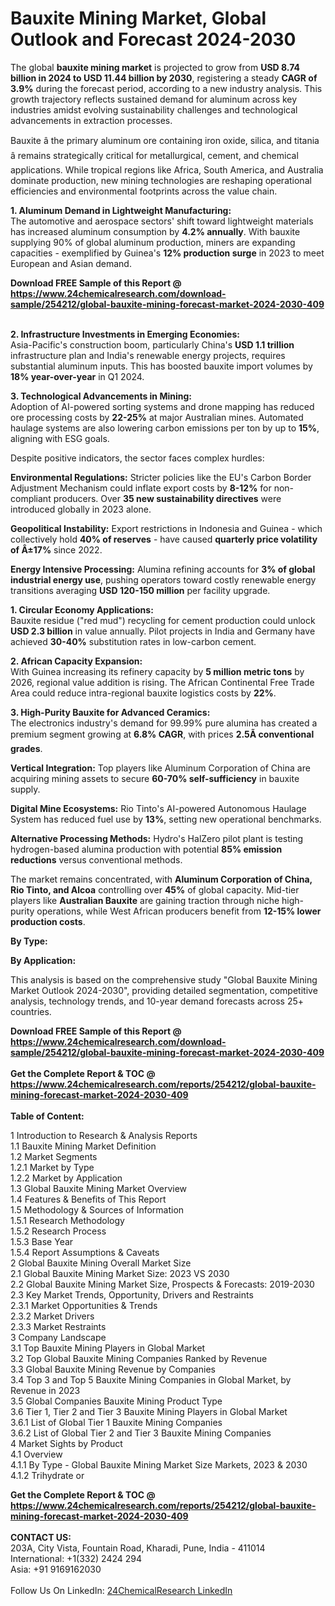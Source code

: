 <h1>Bauxite Mining Market, Global Outlook and Forecast 2024-2030</h1><p>The global <strong>bauxite mining market</strong> is projected to grow from <strong>USD 8.74 billion in 2024 to USD 11.44 billion by 2030</strong>, registering a steady <strong>CAGR of 3.9%</strong> during the forecast period, according to a new industry analysis. This growth trajectory reflects sustained demand for aluminum across key industries amidst evolving sustainability challenges and technological advancements in extraction processes.</p><p>Bauxite â the primary aluminum ore containing iron oxide, silica, and titania â remains strategically critical for metallurgical, cement, and chemical applications. While tropical regions like Africa, South America, and Australia dominate production, new mining technologies are reshaping operational efficiencies and environmental footprints across the value chain.</p><p><strong>1. Aluminum Demand in Lightweight Manufacturing:</strong><br>
The automotive and aerospace sectors' shift toward lightweight materials has increased aluminum consumption by <strong>4.2% annually</strong>. With bauxite supplying 90% of global aluminum production, miners are expanding capacities - exemplified by Guinea's <strong>12% production surge</strong> in 2023 to meet European and Asian demand.</p><div><b>Download FREE Sample of this Report @ 
            <a href="https://www.24chemicalresearch.com/download-sample/254212/global-bauxite-mining-forecast-market-2024-2030-409">
            https://www.24chemicalresearch.com/download-sample/254212/global-bauxite-mining-forecast-market-2024-2030-409</a></b></div><br><p><strong>2. Infrastructure Investments in Emerging Economies:</strong><br>
Asia-Pacific's construction boom, particularly China's <strong>USD 1.1 trillion</strong> infrastructure plan and India's renewable energy projects, requires substantial aluminum inputs. This has boosted bauxite import volumes by <strong>18% year-over-year</strong> in Q1 2024.</p><p><strong>3. Technological Advancements in Mining:</strong><br>
Adoption of AI-powered sorting systems and drone mapping has reduced ore processing costs by <strong>22-25%</strong> at major Australian mines. Automated haulage systems are also lowering carbon emissions per ton by up to <strong>15%</strong>, aligning with ESG goals.</p><p>Despite positive indicators, the sector faces complex hurdles:</p><p><strong>Environmental Regulations:</strong> Stricter policies like the EU's Carbon Border Adjustment Mechanism could inflate export costs by <strong>8-12%</strong> for non-compliant producers. Over <strong>35 new sustainability directives</strong> were introduced globally in 2023 alone.</p><p><strong>Geopolitical Instability:</strong> Export restrictions in Indonesia and Guinea - which collectively hold <strong>40% of reserves</strong> - have caused <strong>quarterly price volatility of Â±17%</strong> since 2022.</p><p><strong>Energy Intensive Processing:</strong> Alumina refining accounts for <strong>3% of global industrial energy use</strong>, pushing operators toward costly renewable energy transitions averaging <strong>USD 120-150 million</strong> per facility upgrade.</p><p><strong>1. Circular Economy Applications:</strong><br>
Bauxite residue ("red mud") recycling for cement production could unlock <strong>USD 2.3 billion</strong> in value annually. Pilot projects in India and Germany have achieved <strong>30-40%</strong> substitution rates in low-carbon cement.</p><p><strong>2. African Capacity Expansion:</strong><br>
With Guinea increasing its refinery capacity by <strong>5 million metric tons</strong> by 2026, regional value addition is rising. The African Continental Free Trade Area could reduce intra-regional bauxite logistics costs by <strong>22%</strong>.</p><p><strong>3. High-Purity Bauxite for Advanced Ceramics:</strong><br>
The electronics industry's demand for 99.99% pure alumina has created a premium segment growing at <strong>6.8% CAGR</strong>, with prices <strong>2.5Ã conventional grades</strong>.</p><p><strong>Vertical Integration:</strong> Top players like Aluminum Corporation of China are acquiring mining assets to secure <strong>60-70% self-sufficiency</strong> in bauxite supply.</p><p><strong>Digital Mine Ecosystems:</strong> Rio Tinto's AI-powered Autonomous Haulage System has reduced fuel use by <strong>13%</strong>, setting new operational benchmarks.</p><p><strong>Alternative Processing Methods:</strong> Hydro's HalZero pilot plant is testing hydrogen-based alumina production with potential <strong>85% emission reductions</strong> versus conventional methods.</p><p>The market remains concentrated, with <strong>Aluminum Corporation of China, Rio Tinto, and Alcoa</strong> controlling over <strong>45%</strong> of global capacity. Mid-tier players like <strong>Australian Bauxite</strong> are gaining traction through niche high-purity operations, while West African producers benefit from <strong>12-15% lower production costs</strong>.</p><p><strong>By Type:</strong></p><p><strong>By Application:</strong></p><p>This analysis is based on the comprehensive study "Global Bauxite Mining Market Outlook 2024-2030", providing detailed segmentation, competitive analysis, technology trends, and 10-year demand forecasts across 25+ countries.</p><div><b>Download FREE Sample of this Report @ 
            <a href="https://www.24chemicalresearch.com/download-sample/254212/global-bauxite-mining-forecast-market-2024-2030-409">
            https://www.24chemicalresearch.com/download-sample/254212/global-bauxite-mining-forecast-market-2024-2030-409</a></b></div><br><div><b>Get the Complete Report & TOC @ 
            <a href="https://www.24chemicalresearch.com/reports/254212/global-bauxite-mining-forecast-market-2024-2030-409">
            https://www.24chemicalresearch.com/reports/254212/global-bauxite-mining-forecast-market-2024-2030-409</a></b></div><br>
            <b>Table of Content:</b><p>1 Introduction to Research & Analysis Reports<br />
    1.1 Bauxite Mining Market Definition<br />
    1.2 Market Segments<br />
        1.2.1 Market by Type<br />
        1.2.2 Market by Application<br />
    1.3 Global Bauxite Mining Market Overview<br />
    1.4 Features & Benefits of This Report<br />
    1.5 Methodology & Sources of Information<br />
        1.5.1 Research Methodology<br />
        1.5.2 Research Process<br />
        1.5.3 Base Year<br />
        1.5.4 Report Assumptions & Caveats<br />
2 Global Bauxite Mining Overall Market Size<br />
    2.1 Global Bauxite Mining Market Size: 2023 VS 2030<br />
    2.2 Global Bauxite Mining Market Size, Prospects & Forecasts: 2019-2030<br />
    2.3 Key Market Trends, Opportunity, Drivers and Restraints<br />
        2.3.1 Market Opportunities & Trends<br />
        2.3.2 Market Drivers<br />
        2.3.3 Market Restraints<br />
3 Company Landscape<br />
    3.1 Top Bauxite Mining Players in Global Market<br />
    3.2 Top Global Bauxite Mining Companies Ranked by Revenue<br />
    3.3 Global Bauxite Mining Revenue by Companies<br />
    3.4 Top 3 and Top 5 Bauxite Mining Companies in Global Market, by Revenue in 2023<br />
    3.5 Global Companies Bauxite Mining Product Type<br />
    3.6 Tier 1, Tier 2 and Tier 3 Bauxite Mining Players in Global Market<br />
        3.6.1 List of Global Tier 1 Bauxite Mining Companies<br />
        3.6.2 List of Global Tier 2 and Tier 3 Bauxite Mining Companies<br />
4 Market Sights by Product<br />
    4.1 Overview<br />
        4.1.1 By Type - Global Bauxite Mining Market Size Markets, 2023 & 2030<br />
        4.1.2 Trihydrate or </p><div><b>Get the Complete Report & TOC @ 
            <a href="https://www.24chemicalresearch.com/reports/254212/global-bauxite-mining-forecast-market-2024-2030-409">
            https://www.24chemicalresearch.com/reports/254212/global-bauxite-mining-forecast-market-2024-2030-409</a></b></div><br><b>CONTACT US:</b><br>
            203A, City Vista, Fountain Road, Kharadi, Pune, India - 411014<br>
            International: +1(332) 2424 294<br>
            Asia: +91 9169162030 <br><br>
            Follow Us On LinkedIn: <a href="https://www.linkedin.com/company/24chemicalresearch/">24ChemicalResearch LinkedIn</a>